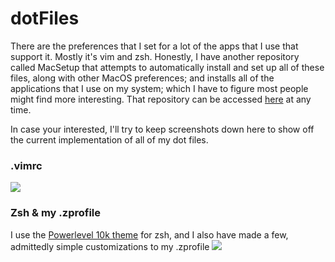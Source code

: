 # dotFiles
There are the preferences that I set for a lot of the apps that I use that support it. Mostly it's vim and zsh. Honestly, I have another repository called MacSetup that attempts to automatically install and set up all of these files, along with other MacOS preferences; and installs all of the applications that I use on my system; which I have to figure most people might find more interesting. That repository can be accessed [here](https://github.com/makccr/macSetup) at any time. 

In case your interested, I'll try to keep screenshots down here to show off the current implementation of all of my dot files. 

### .vimrc
![](https://raw.githubusercontent.com/makccr/dotProfiles/master/images/vimConfig.jpg)

### Zsh & my .zprofile
I use the [Powerlevel 10k theme](https://github.com/romkatv/powerlevel10k) for zsh, and I also have made a few, admittedly simple customizations to my .zprofile
![](https://raw.githubusercontent.com/makccr/dotProfiles/master/images/zConfig.jpg)
